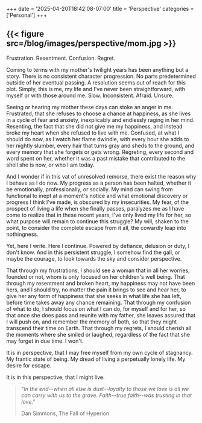 +++
date = '2025-04-20T18:42:08-07:00'
title = 'Perspective'
categories = ['Personal']
+++

{{< figure src=/blog/images/perspective/mom.jpg >}}
---
Frustration. Resentment. Confusion. Regret.

Coming to terms with my mother's twilight years has been anything but a story. There is no consistent character progression. No parts predetermined outside of her eventual passing. A resolution seems out of reach for this plot. Simply, this is me, my life and I've never been straightforward, with myself or with those around me. Slow. Inconsistent. Afraid. Unsure. 

Seeing or hearing my mother these days can stoke an anger in me. Frustrated, that she refuses to choose a chance at happiness, as she lives in a cycle of fear and anxiety, inexplicably and endlessly raging in her mind. Resenting, the fact that she did not give me my happiness, and instead broke my heart when she refused to live with me. Confused, at what I should do now, as I watch her flame dwindle, with every hour she adds to her nightly slumber, every hair that turns gray and sheds to the ground, and every memory that she forgets or gets wrong. Regreting, every second and word spent on her, whether it was a past mistake that contributed to the shell she is now, or who I am today. 

And I wonder if in this vat of unresolved remorse, there exist the reason why I behave as I do now. My progress as a person has been halted, whether it be emotionally, professionally, or socially. My mind can swing from functional to inept at a moment's notice and what emotional discovery or progress I think I've made, is obscured by my insecurities. My fear, of the prospect of living a life when she finally passes, paralyzes me as I have come to realize that in these recent years, I've only lived my life for her, so what purpose will remain to continue this struggle? My will, shaken to the point, to consider the complete escape from it all, the cowardly leap into nothingness. 

Yet, here I write. Here I continue. Powered by defiance, delusion or duty, I don't know. And in this persistent struggle, I somehow find the gall, or maybe the courage, to look towards the sky and consider perspective. 

That through my frustrations, I should see a woman that in all her worries, founded or not, whom is only focused on her children's well being. That through my resentment and broken heart, my happiness may not have been hers, and I should try, no matter the pain it brings to see and hear her, to give her any form of happiness that she seeks in what life she has left, before time takes away any chance remaining. That through my confusion of what to do, I should focus on what I can do, for myself and for her, so that once she does pass and reunite with my father, she leaves assured that I will push on, and remember the memory of both, so that they might transcend their time on Earth. That through my regrets, I should cherish all the moments where she smiled or laughed, regardless of the fact that she may forget in due time. I won't.

It is in perspective, that I may free myself from my own cycle of stagnancy. My frantic state of being. My dread of living a perpetually lonely life. My desire for escape. 

It is in this perspective, that I might live.  

>*"In the end--when all else is dust--loyalty to those we love is all we can carry with us to the grave. Faith--true faith--was trusting in that love."*
>
>Dan Simmons, The Fall of Hyperion
